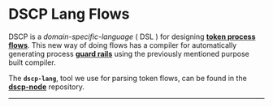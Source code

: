 # DSCP Lang Flows

DSCP is a _domain-specific-language_ ( DSL ) for designing **[token process flows](https://github.com/digicatapult/dscp-documentation/blob/main/docs/tokenModels/language.md)**. This new way of doing flows has a compiler for automatically generating process **[guard rails](https://github.com/digicatapult/dscp-documentation/blob/main/docs/tokenModels/guardRails.md)** using the previously mentioned purpose built compiler.

The **`dscp-lang`**, tool we use for parsing token flows, can be found in the **[dscp-node](https://github.com/digicatapult/dscp-node)** repository.

---
